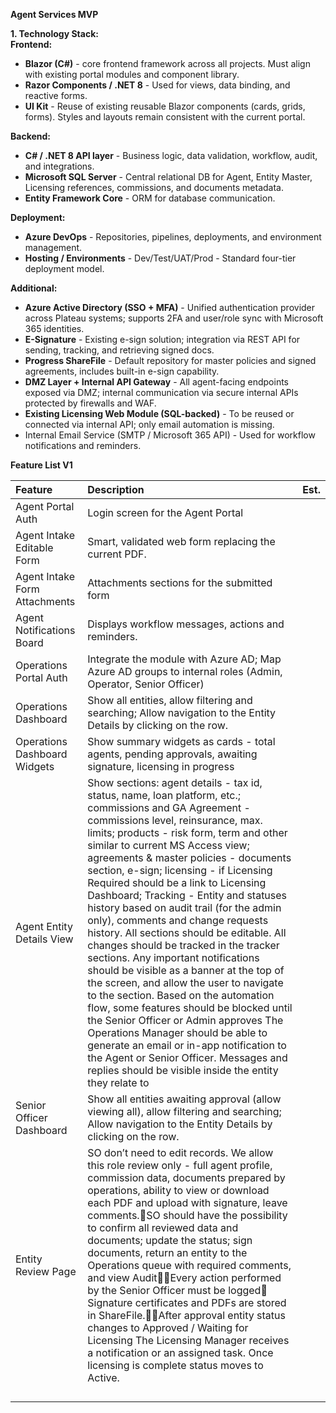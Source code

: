 **Agent Services MVP**

**1\. Technology Stack:**  
**Frontend:**

- **Blazor (C\#)** \- core frontend framework across all projects. Must align with existing portal modules and component library.  
- **Razor Components / .NET 8** \- Used for views, data binding, and reactive forms.  
- **UI Kit** \- Reuse of existing reusable Blazor components (cards, grids, forms). Styles and layouts remain consistent with the current portal.

**Backend:**

- **C\# / .NET 8 API layer** \- Business logic, data validation, workflow, audit, and integrations.  
- **Microsoft SQL Server** \- Central relational DB for Agent, Entity Master, Licensing references, commissions, and documents metadata.  
- **Entity Framework Core** \- ORM for database communication.

**Deployment:**

- **Azure DevOps** \- Repositories, pipelines, deployments, and environment management.  
- **Hosting / Environments** \- Dev/Test/UAT/Prod \- Standard four-tier deployment model.

**Additional:**

- **Azure Active Directory (SSO \+ MFA)** \- Unified authentication provider across Plateau systems; supports 2FA and user/role sync with Microsoft 365 identities.  
- **E-Signature** \- Existing e-sign solution; integration via REST API for sending, tracking, and retrieving signed docs.  
- **Progress ShareFile** \- Default repository for master policies and signed agreements, includes built-in e-sign capability.  
- **DMZ Layer \+ Internal API Gateway** \- All agent-facing endpoints exposed via DMZ; internal communication via secure internal APIs protected by firewalls and WAF.  
- **Existing Licensing Web Module (SQL-backed)** \- To be reused or connected via internal API; only email automation is missing.  
- Internal Email Service (SMTP / Microsoft 365 API) \- Used for workflow notifications and reminders.

**Feature List V1**

| Feature | Description | Est. |
| :---- | :---- | :---- |
| Agent Portal Auth | Login screen for the Agent Portal |  |
| Agent Intake Editable Form | Smart, validated web form replacing the current PDF.  |  |
| Agent Intake Form Attachments | Attachments sections for the submitted form |  |
| Agent Notifications Board | Displays workflow messages, actions and reminders. |  |
| Operations Portal Auth | Integrate the module with Azure AD; Map Azure AD groups to internal roles (Admin, Operator, Senior Officer) |  |
| Operations Dashboard | Show all entities, allow filtering and searching; Allow navigation to the Entity Details by clicking on the row. |  |
| Operations Dashboard Widgets | Show summary widgets as cards \- total agents, pending approvals, awaiting signature, licensing in progress |  |
| Agent Entity Details View | Show sections:  agent details \- tax id, status, name, loan platform, etc.;  commissions and GA Agreement \- commissions level, reinsurance, max. limits;  products \- risk form, term and other similar to current MS Access view;  agreements & master policies \- documents section, e-sign;  licensing \- if Licensing Required should be a link to Licensing Dashboard;  Tracking \- Entity and statuses history based on audit trail (for the admin only), comments and change requests history.  All sections should be editable. All changes should be tracked in the tracker sections.  Any important notifications should be visible as a banner at the top of the screen, and allow the user to navigate to the section.  Based on the automation flow, some features should be blocked until the Senior Officer or Admin approves The Operations Manager should be able to generate an email or in-app notification to the Agent or Senior Officer. Messages and replies should be visible inside the entity they relate to   |  |
| Senior Officer Dashboard | Show all entities awaiting approval (allow viewing all), allow filtering and searching; Allow navigation to the Entity Details by clicking on the row. |  |
| Entity Review Page | SO don’t need to edit records. We allow this role review only \- full agent profile, commission data, documents prepared by operations, ability to view or download each PDF and upload with signature, leave comments.SO should have the possibility to confirm all reviewed data and documents; update the status; sign documents, return an entity to the Operations queue with required comments, and view AuditEvery action performed by the Senior Officer must be logged Signature certificates and PDFs are stored in ShareFile.After approval entity status changes to Approved / Waiting for Licensing The Licensing Manager receives a notification or an assigned task. Once licensing is complete status moves to Active. |  |
|  |  |  |
|  |  |  |
|  |  |  |
|  |  |  |

